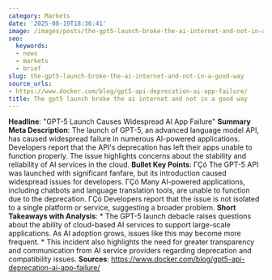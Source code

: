 ```yaml
---
category: Markets
date: '2025-08-19T18:36:41'
image: /images/posts/the-gpt5-launch-broke-the-ai-internet-and-not-in-a-good-way.png
seo:
  keywords:
  - news
  - markets
  - brief
slug: the-gpt5-launch-broke-the-ai-internet-and-not-in-a-good-way
source_urls:
- https://www.docker.com/blog/gpt5-api-deprecation-ai-app-failure/
title: The gpt5 launch broke the ai internet and not in a good way
---
```


**Headline**: "GPT-5 Launch Causes Widespread AI App Failure"  **Summary Meta Description**: The launch of GPT-5, an advanced language model API, has caused widespread failure in numerous AI-powered applications. Developers report that the API's deprecation has left their apps unable to function properly. The issue highlights concerns about the stability and reliability of AI services in the cloud.  **Bullet Key Points**:  ΓÇó The GPT-5 API was launched with significant fanfare, but its introduction caused widespread issues for developers. ΓÇó Many AI-powered applications, including chatbots and language translation tools, are unable to function due to the deprecation. ΓÇó Developers report that the issue is not isolated to a single platform or service, suggesting a broader problem.  **Short Takeaways with Analysis**:  * The GPT-5 launch debacle raises questions about the ability of cloud-based AI services to support large-scale applications. As AI adoption grows, issues like this may become more frequent. * This incident also highlights the need for greater transparency and communication from AI service providers regarding deprecation and compatibility issues.  **Sources**:  https://www.docker.com/blog/gpt5-api-deprecation-ai-app-failure/